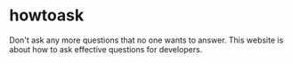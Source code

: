 # howtoask

Don't ask any more questions that no one wants to answer. This website is about how to ask effective questions for
developers.

